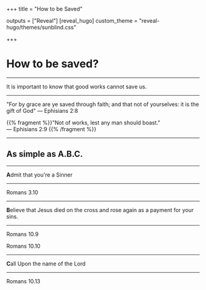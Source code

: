 +++
title = "How to be Saved"

outputs = ["Reveal"]
[reveal_hugo]
custom_theme = "reveal-hugo/themes/sunblind.css"

+++

# How to be saved?

---

It is important to know that good works cannot save us.

---

"For by grace are ye saved through faith; and that not of yourselves: it is the gift of God"
— Ephisians 2:8

{{% fragment %}}"Not of works, lest any man should boast."  
— Ephisians 2:9
{{% /fragment %}}

---

## As simple as A.B.C.

---

**A**dmit that you're a Sinner

---

Romans 3.10

---

**B**elieve that Jesus died on the cross and rose again as a payment for your sins.

---

Romans 10.9

Romans 10.10

---

**C**all Upon the name of the Lord

---

Romans 10.13
